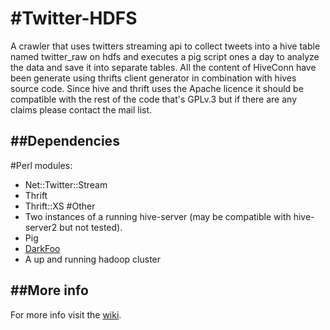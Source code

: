 #Twitter-HDFS
===========================
A crawler that uses twitters streaming api to collect tweets into a hive table named twitter_raw on hdfs and executes a pig script ones a day to analyze the data and save it into separate tables.
All the content of HiveConn have been generate using thrifts client generator in combination with hives source code. Since hive and thrift uses the Apache licence it should be compatible with the rest of the code that's GPLv.3 but if there are any claims please contact the mail list.

##Dependencies
-------------------------------------
#Perl modules:
- Net::Twitter::Stream
- Thrift
- Thrift::XS
#Other
- Two instances of a running hive-server (may be compatible with hive-server2 but not tested).
- Pig
- [DarkFoo](https://github.com/LazyDrone/darkfoo)
- A up and running hadoop cluster

##More info
-------------------------------------
For more info visit the [wiki](https://github.com/LazyDrone/twitter-hdfs/wiki).